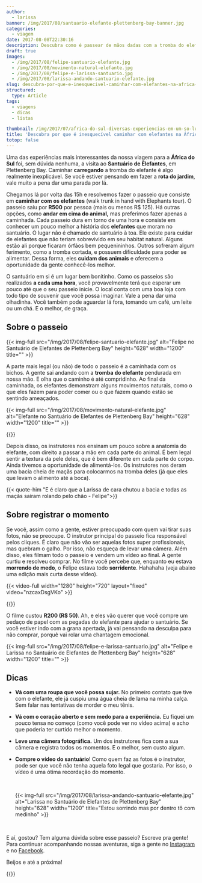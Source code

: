 ```yaml
---
author:
  - larissa
banner: /img/2017/08/santuario-elefante-plettenberg-bay-banner.jpg
categories:
  - viagem
date: 2017-08-08T22:30:16
description: Descubra como é passear de mãos dadas com a tromba do elefante no Santuário de Plettenberg Bay, na África do Sul. E as nossas dicas para aproveitar o passeio.
draft: true
images:
  - /img/2017/08/felipe-santuario-elefante.jpg
  - /img/2017/08/movimento-natural-elefante.jpg
  - /img/2017/08/felipe-e-larissa-santuario.jpg
  - /img/2017/08/larissa-andando-santuario-elefante.jpg
slug: descubra-por-que-e-inesquecivel-caminhar-com-elefantes-na-africa-do-sul
structured:
  type: Article
tags:
  - viagens
  - dicas
  - listas

thumbnail: /img/2017/07/africa-do-sul-diversas-experiencias-em-um-so-lugar-thumb.jpg
title: 'Descubra por que é inesquecível caminhar com elefantes na África do Sul'
totop: false
---
```


Uma das experiências mais interessantes da nossa viagem para a **África do Sul** foi, sem dúvida nenhuma, a visita ao **Santuário de Elefantes**, em Plettenberg Bay. Caminhar **carregando** a tromba do elefante é algo realmente inexplicável. Se você estiver pensando em fazer a **rota do jardim**, vale muito a pena dar uma parada por lá.

Chegamos lá por volta das 15h e resolvemos fazer o passeio que consiste em **caminhar com os elefantes** (walk trunk in hand with Elephants tour). O passeio saiu por **R500** por pessoa (mais ou menos R$ 125). Há outras opções, como **andar em cima do animal,** mas preferimos fazer apenas a caminhada. Cada passeio dura em torno de uma hora e consiste em conhecer um pouco melhor a história dos **elefantes** que moram no santuário. O lugar não é chamado de santuário à toa. Ele existe para cuidar de elefantes que não teriam sobrevivido em seu habitat natural. Alguns estão ali porque ficaram órfãos bem pequenininhos. Outros sofreram algum ferimento, como a tromba cortada, e possuem dificuldade para poder se alimentar. Dessa forma, eles **cuidam dos animais** e oferecem a oportunidade da gente conhecê-los melhor.

O santuário em si é um lugar bem bonitinho. Como os passeios são realizados **a cada uma hora**, você provavelmente terá que esperar um pouco até que o seu passeio inicie. O local conta com uma boa loja com todo tipo de souvenir que você possa imaginar. Vale a pena dar uma olhadinha. Você também pode aguardar lá fora, tomando um café, um leite ou um chá. E o melhor, de graça.



## Sobre o passeio

{{< img-full src="/img/2017/08/felipe-santuario-elefante.jpg" alt="Felipe no Santuário de Elefantes de Plettenberg Bay"  height="628" width="1200" title="" >}}

A parte mais legal (ou não) de todo o passeio é a caminhada com os bichos. A gente sai andando com a **tromba do elefante** pendurada em nossa mão. E olha que o caminho é até compridinho. Ao final da caminhada, os elefantes demonstram alguns movimentos naturais, como o que eles fazem para poder comer ou o que fazem quando estão se sentindo ameaçados. 

{{< img-full src="/img/2017/08/movimento-natural-elefante.jpg" alt="Elefante no Santuário de Elefantes de Plettenberg Bay"  height="628" width="1200" title="" >}}

{{<facebook-like>}}

Depois disso, os instrutores nos ensinam um pouco sobre a anatomia do elefante, com direito a passar a mão em cada parte do animal. É bem legal sentir a textura da pele deles, que é bem diferente em cada parte do corpo. Ainda tivemos a oportunidade de alimentá-los. Os instrutores nos deram uma bacia cheia de maçãs para colocarmos na tromba deles (já que eles que levam o alimento até a boca).

{{< quote-him "E é claro que a Larissa de cara chutou a bacia e todas as maçãs sairam rolando pelo chão - Felipe">}}

## Sobre registrar o momento

Se você, assim como a gente, estiver preocupado com quem vai tirar suas fotos, não se preocupe. O instrutor principal do passeio fica responsável pelos cliques. É claro que não vão ser aquelas fotos super profissionais, mas quebram o galho. Por isso, não esqueça de levar uma câmera. Além disso, eles filmam todo o passeio e vendem um vídeo ao final. A gente curtiu e resolveu comprar. No filme você percebe que, enquanto eu estava **morrendo de medo**, o Felipe estava todo **sorridente**. Hahahaha (veja abaixo uma edição mais curta desse vídeo).

{{< video-full width="1280" height="720" layout="fixed" video="nzcaxDsgVKo" >}}

{{<subscribe>}}

O filme custou **R200 (R$ 50)**. Ah, e eles vão querer que você compre um pedaço de papel com as pegadas do elefante para ajudar o santuário. Se você estiver indo com a grana apertada, já vai pensando na desculpa para não comprar, porquê vai rolar uma chantagem emocional.



{{< img-full src="/img/2017/08/felipe-e-larissa-santuario.jpg" alt="Felipe e Larissa no Santuário de Elefantes de Plettenberg Bay"  height="628" width="1200" title="" >}}

## Dicas 

- **Vá com uma roupa que você possa sujar.** No primeiro contato que tive com o elefante, ele já cuspiu uma água cheia de lama na minha calça. Sem falar nas tentativas de morder o meu tênis. 

- **Vá com o coração aberto e sem medo para a experiência.** Eu fiquei um pouco tensa no começo (como você pode ver no vídeo acima) e acho que poderia ter curtido melhor o momento. 

- **Leve uma câmera fotográfica.** Um dos instrutores fica com a sua câmera e registra todos os momentos. E o melhor, sem custo algum.

- **Compre o vídeo do santuário**! Como quem faz as fotos é o instrutor, pode ser que você não tenha aquela foto legal que gostaria. Por isso, o vídeo é uma ótima recordação do momento.

  ​

  {{< img-full src="/img/2017/08/larissa-andando-santuario-elefante.jpg" alt="Larissa no Santuário de Elefantes de Plettenberg Bay"  height="628" width="1200" title="Estou sorrindo mas por dentro tô com medinho" >}}

  ​



E aí, gostou? Tem alguma dúvida sobre esse passeio? Escreve pra gente! 
Para continuar acompanhando nossas aventuras, siga a gente no [Instagram](https://www.instagram.com/casaldebacontudo/) e no [Facebook](https://www.facebook.com/debacontudo).

Beijos e até a próxima!

{{<subscribe>}}
